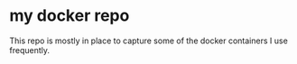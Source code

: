 # my docker repo
This repo is mostly in place to capture some of the docker containers I use frequently.
